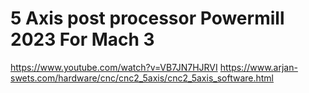 # 5 Axis post processor  Powermill 2023 For Mach 3

https://www.youtube.com/watch?v=VB7JN7HJRVI
https://www.arjan-swets.com/hardware/cnc/cnc2_5axis/cnc2_5axis_software.html
